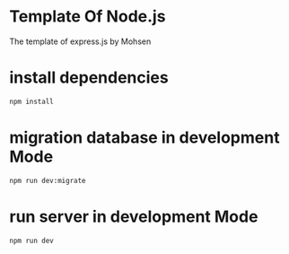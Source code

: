 # Template Of Node.js
The template of express.js by Mohsen



# install dependencies
```bash
npm install
```

# migration database in development Mode
```bash
npm run dev:migrate
```
# run server in development Mode
```bash
npm run dev
```



